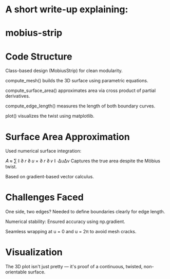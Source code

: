 # A short write-up explaining:
# mobius-strip
# Code Structure
Class-based design (MobiusStrip) for clean modularity.

compute_mesh() builds the 3D surface using parametric equations.

compute_surface_area() approximates area via cross product of partial derivatives.

compute_edge_length() measures the length of both boundary curves.

plot() visualizes the twist using matplotlib.

# Surface Area Approximation
Used numerical surface integration:

𝐴
≈
∑
∥
∂
𝑟
∂
𝑢
×
∂
𝑟
∂
𝑣
∥
 ⋅ΔuΔv
Captures the true area despite the Möbius twist.

Based on gradient-based vector calculus.

# Challenges Faced
One side, two edges? Needed to define boundaries clearly for edge length.

Numerical stability: Ensured accuracy using np.gradient.

Seamless wrapping at u = 0 and u = 2π to avoid mesh cracks.

# Visualization
The 3D plot isn't just pretty — it's proof of a continuous, twisted, non-orientable surface.
